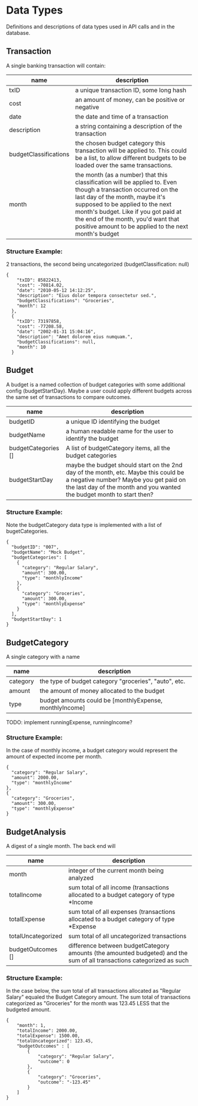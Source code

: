 # Data Types

Definitions and descriptions of data types used in API calls and in the database.

## Transaction
A single banking transaction will contain:

| name                  | description                                                                                                                                                                                                                                                                                                                |
|-----------------------|----------------------------------------------------------------------------------------------------------------------------------------------------------------------------------------------------------------------------------------------------------------------------------------------------------------------------|
| txID                  | a unique transaction ID, some long hash                                                                                                                                                                                                                                                                                    |
| cost                  | an amount of money, can be positive or negative                                                                                                                                                                                                                                                                            |
| date                  | the date and time of a transaction                                                                                                                                                                                                                                                                                         |
| description           | a string containing a description of the transaction                                                                                                                                                                                                                                                                       |
| budgetClassifications | the chosen budget category this transaction will be applied to. This could be a list, to allow different budgets to be loaded over the same transactions.                                                                                                                                                                  |
| month                 | the month (as a number) that this classification will be applied to. Even though a transaction occurred on the last day of the month, maybe it's supposed to be applied to the next month's budget. Like if you got paid at the end of the month, you'd want that positive amount to be applied to the next month's budget |

### Structure Example:
2 transactions, the second being uncategorized (budgetClassification: null)
```
{
    "txID": 85822413,
    "cost": -70814.02,
    "date": "2010-05-12 14:12:25",
    "description": "Eius dolor tempora consectetur sed.",
    "budgetClassifications": "Groceries",
    "month": 12
  },
  {
    "txID": 73197858,
    "cost": -77208.58,
    "date": "2002-01-31 15:04:16",
    "description": "Amet dolorem eius numquam.",
    "budgetClassifications": null,
    "month": 10
  }

```

## Budget
A budget is a named collection of budget categories with some additional config (budgetStartDay). Maybe a user could apply different budgets across the same set of transactions to compare outcomes.

| name                | description                                                                                                                                                                                           |
|---------------------|-------------------------------------------------------------------------------------------------------------------------------------------------------------------------------------------------------|
| budgetID            | a unique ID identifying the budget                                                                                                                                                                    |
| budgetName          | a human readable name for the user to identify the budget                                                                                                                                             |
| budgetCategories [] | A list of budgetCategory items, all the budget categories                                                                                                                                             |
| budgetStartDay      | maybe the budget should start on the 2nd day of the month, etc. Maybe this could be a negative number? Maybe you get paid on the last day of the month and you wanted the budget month to start then? |

### Structure Example:
Note the budgetCategory data type is implemented with a list of bugetCategories.
```
{
  "budgetID": "007",
  "budgetName": "Mock Budget",
  "budgetCategories": [
    {
      "category": "Regular Salary",
      "amount": 300.00,
      "type": "monthlyIncome"
    },
    {
      "category": "Groceries",
      "amount": 300.00,
      "type": "monthlyExpense"
    }
  ],
  "budgetStartDay": 1
}
```
## BudgetCategory
A single category with a name

| name     | description                                             |
|----------|---------------------------------------------------------|
| category | the type of budget category "groceries", "auto", etc.   |
| amount   | the amount of money allocated to the budget             |
| type     | budget amounts could be [monthlyExpense, monthlyIncome] |

TODO: implement runningExpense, runningIncome?

### Structure Example:
In the case of monthly income, a budget category would represent the amount of expected income per month.
```
{
  "category": "Regular Salary",
  "amount": 2000.00,
  "type": "monthlyIncome"
},
{
  "category": "Groceries",
  "amount": 300.00,
  "type": "monthlyExpense"
}
```

## BudgetAnalysis
A digest of a single month. The back end will

| name               | description                                                                                                           |
|--------------------|-----------------------------------------------------------------------------------------------------------------------|
| month              | integer of the current month being analyzed                                                                           |
| totalIncome        | sum total of all income (transactions allocated to a budget category of type *Income                                  |
| totalExpense       | sum total of all expenses (transactions allocated to a budget category of type *Expense                               |
| totalUncategorized | sum total of all uncategorized transactions                                                                           |
| budgetOutcomes []  | difference between budgetCategory amounts (the amounted budgeted) and the sum of all transactions categorized as such |

### Structure Example:
In the case below, the sum total of all transactions allocated as "Regular Salary" equaled the Budget Category amount.
The sum total of transactions categorized as "Groceries" for the month was 123.45 LESS that the budgeted amount. 
```
{
    "month": 1,
    "totalIncome": 2000.00,
    "totalExpense": 1500.00,
    "totalUncategorized": 123.45,
    "budgetOutcomes" : [
        {
            "category": "Regular Salary",
            "outcome": 0
        },
        {
            "category": "Groceries",
            "outcome": "-123.45"
        }
    ]
}
```
